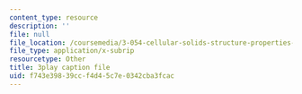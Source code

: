```yaml
---
content_type: resource
description: ''
file: null
file_location: /coursemedia/3-054-cellular-solids-structure-properties-and-applications-spring-2015/f743e39839ccf4d45c7e0342cba3fcac_4zpQwirFsbk.srt
file_type: application/x-subrip
resourcetype: Other
title: 3play caption file
uid: f743e398-39cc-f4d4-5c7e-0342cba3fcac
---
```

